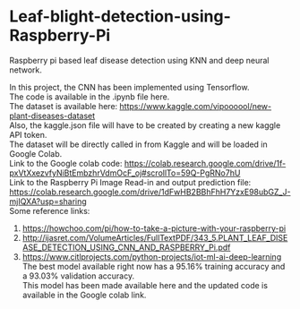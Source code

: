 # Leaf-blight-detection-using-Raspberry-Pi

Raspberry pi based leaf disease detection using KNN and deep neural network.

In this project, the CNN has been implemented using Tensorflow. <br>
The code is available in the .ipynb file here.<br>
The dataset is available here: https://www.kaggle.com/vipoooool/new-plant-diseases-dataset<br>
Also, the kaggle.json file will have to be created by creating a new kaggle API token.<br>
The dataset will be directly called in from Kaggle and will be loaded in Google Colab. <br>
Link to the Google colab code: https://colab.research.google.com/drive/1f-pxVtXxezvfyNiBtEmbzhrVdmOcF_oj#scrollTo=59Q-PgRNo7hU <br>
Link to the Raspberry Pi Image Read-in and output prediction file: https://colab.research.google.com/drive/1dFwHB2BBhFhH7YzxE98ubGZ_J-mjIQXA?usp=sharing <br>
Some reference links:<br>
1. https://howchoo.com/pi/how-to-take-a-picture-with-your-raspberry-pi <br>
2. http://ijasret.com/VolumeArticles/FullTextPDF/343_5.PLANT_LEAF_DISEASE_DETECTION_USING_CNN_AND_RASPBERRY_Pi.pdf <br>
3. https://www.citlprojects.com/python-projects/iot-ml-ai-deep-learning <br>
The best model available right now has a 95.16% training accuracy and a 93.03% validation accuracy.<br>
This model has been made available here and the updated code is available in the Google colab link.
